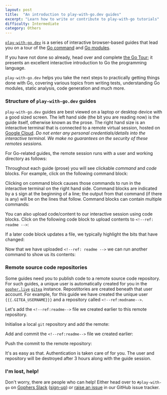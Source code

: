 ```yaml
---
layout: post
title:  "An introduction to play-with-go.dev guides"
excerpt: "Learn how to write or contribute to play-with-go tutorials"
difficulty: Intermediate
category: Others
---
```


[`play-with-go.dev`](https://play-with-go.dev/) is a series of interactive browser-based guides that lead you on a tour
of the [Go command](https://golang.org/cmd/go/) and [Go modules](https://golang.org/ref/mod).

If you have not done so already, head over and complete [the Go Tour](https://tour.golang.org); it presents an excellent
interactive introduction to Go the programming language.

`play-with-go.dev` helps you take the next steps to practically getting things done with Go, covering various topics
from writing tests, understanding Go modules, static analysis, code generation and much more.

### Structure of `play-with-go.dev` guides

`play-with-go.dev` guides are best viewed on a laptop or desktop device with a good sized screen. The left hand side
(the bit you are reading now) is the guide itself, otherwise known as the prose. The right hand size is an interactive
terminal that is connected to a remote virtual session, hosted on [Google Cloud](https://cloud.google.com/). _Do not
enter any personal credentials/details into the interactive terminal. We make no guarantees on the security of these
remotes sessions._

For Go-related guides, the remote session runs with a user and working directory as follows:

<!--step: whoami-->

Throughout each guide (prose) you will see clickable _command_ and _code_ blocks. For example, click on the following
command block:

<!--step: echo_hello -->

Clicking on command block causes those commands to run in the interactive terminal on the right hand side. Command
blocks are indicated by a `$` sign at the beginning of a line; the output from that command (if there is any) will be on
the lines that follow. Command blocks can contain multiple commands:

<!--step: multiple_commands -->

You can also upload code/content to our interactive session using code blocks. Click on the following code block to
upload contents to `<!--ref: readme -->`:

<!--step: upload_readme -->

If a later code block updates a file, we typically highlight the bits that have changed:

<!--step: upload_readme_again -->

Now that we have uploaded `<!--ref: readme -->` we can run another command to show us its contents:

<!--step: cat_readme -->

### Remote source code repositories

Some guides need you to publish code to a remote source code repository. For such guides, a unique user is automatically
created for you in the [`gopher.live`](https://gopher.live) [`gitea`](https://gitea.io) instance. Repostitories are
created beneath that user account. For example, for this guide we have created the unique user `{{{.GITEA_USERNAME}}}`
and a repository called `<!--ref:modname-->`.

Let's add the `<!--ref:readme-->` file we created earlier to this remote repository.

Initialise a local `git` repository and add the remote:

<!--step: gitinit-->

Add and commit the `<!--ref:readme-->` file we created earlier:

<!--step: gitadd-->

Push the commit to the remote repository:

<!--step: gitpush-->

It's as easy as that. Authentication is taken care of for you. The user and repository will be destroyed after 3 hours
along with the guide session.


### I'm lost, help!

Don't worry, there are people who can help! Either head over to `#play-with-go` on [Gophers
Slack](https://gophers.slack.com/) ([sign-up](https://invite.slack.golangbridge.org/)) or [raise an
issue](https://github.com/play-with-go/play-with-go/issues/new?title=help:&labels=question) in our GitHub issue tracker.

